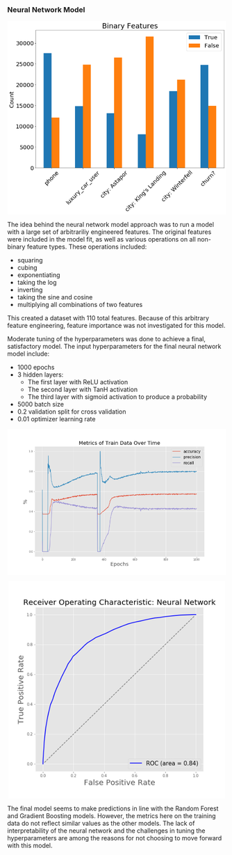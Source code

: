 ### Neural Network Model

<p align='middle'>
    <td><img src='../img/binary_bar_chart.png' align='center' style='width: 600px;'></td>
</p>


The idea behind the neural network model approach was to run a model with a large set of arbitrariliy engineered features. The original features were included in the model fit, as well as various operations on all non-binary feature types. These operations included:
- squaring
- cubing
- exponentiating
- taking the log
- inverting
- taking the sine and cosine
- multiplying all combinations of two features

This created a dataset with 110 total features. Because of this arbitrary feature engineering, feature importance was not investigated for this model.

Moderate tuning of the hyperparameters was done to achieve a final, satisfactory model. The input hyperparameters for the final neural network model include:
- 1000 epochs
- 3 hidden layers:
    - The first layer with ReLU activation
    - The second layer with TanH activation
    - The third layer with sigmoid activation to produce a probability
- 5000 batch size
- 0.2 validation split for cross validation
- 0.01 optimizer learning rate

<p align='middle'>
    <td><img src='../img/metrics_nn.png' align='center' style='width: 800px;'></td>
</p>


<p align='middle'>
    <td><img src='../img/roc_nn.png' align='center' style='width: 500px;'></td>
</p>

The final model seems to make predictions in line with the Random Forest and Gradient Boosting models. However, the metrics here on the training data do not reflect similar values as the other models. The lack of interpretability of the neural network and the challenges in tuning the hyperparameters are among the reasons for not choosing to move forward with this model.